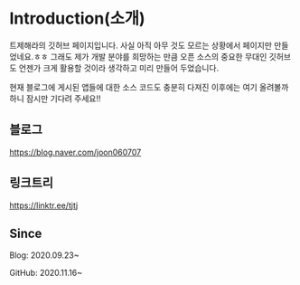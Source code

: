 # Introduction(소개)

트제해라의 깃허브 페이지입니다.
사실 아직 아무 것도 모르는 상황에서 페이지만 만들었네요.ㅎㅎ
그래도 제가 개발 분야를 희망하는 만큼
오픈 소스의 중요한 무대인 깃허브도 언젠가 크게 활용할 것이라 생각하고
미리 만들어 두었습니다.

현재 블로그에 게시된 앱들에 대한 소스 코드도
충분히 다져진 이후에는 여기 올려볼까 하니
잠시만 기다려 주세요!!

## 블로그
https://blog.naver.com/joon060707

## 링크트리
https://linktr.ee/tjtj

## Since
Blog: 2020.09.23~

GitHub: 2020.11.16~

